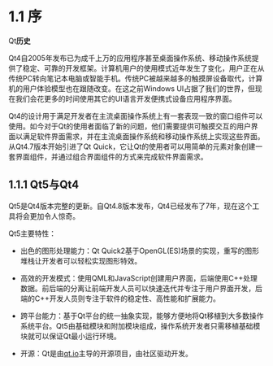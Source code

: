 # 1.1 序

Qt**历史**

Qt4自2005年发布已为成千上万的应用程序甚至桌面操作系统、移动操作系统提供了稳定、可靠的开发框架。计算机用户的使用模式近年发生了变化，用户正在从传统PC转向笔记本电脑或智能手机。传统PC被越来越多的触摸屏设备取代，计算机的用户体验模型也在跟随改变。在这之前Windows UI占据了我们的世界，但现在我们会花更多的时间使用其它的UI语言开发便携式设备应用程序界面。

Qt4的设计用于满足开发者在主流桌面操作系统上有一套表现一致的窗口组件可以使用。如今对于Qt的使用者面临了新的问题，他们需要提供可触摸交互的用户界面以满足软件界面需求，并在主流桌面操作系统和移动操作系统上实现这些界面。从Qt4.7版本开始引进了Qt Quick，它让Qt的使用者可以用简单的元素对象创建一套界面组件，并通过组合界面组件的方式来完成软件界面需求。

## 1.1.1 Qt5与Qt4

Qt5是Qt4版本完整的更新。自Qt4.8版本发布，Qt4已经发布了7年，现在这个工具将会更加令人惊奇。

Qt5主要特性：

* 出色的图形处理能力：Qt Quick2基于OpenGL\(ES\)场景的实现，重写的图形堆栈让开发者可以轻松实现图形特效。

* 高效的开发模式：使用QML和JavaScript创建用户界面，后端使用C++处理数据。前后端的分离让前端开发人员可以快速迭代并专注于用户界面开发，后端的C++开发人员则专注于软件的稳定性、高性能和扩展能力。

* 跨平台能力：基于Qt平台的统一抽象实现，能够方便地将Qt移植到大多数操作系统平台。Qt5由基础模块和附加模块组成，操作系统开发者只需移植基础模块就可以保证Qt最小运行环境。

* 开源：Qt是由[qt.io](http://qt.io/)主导的开源项目，由社区驱动开发。



